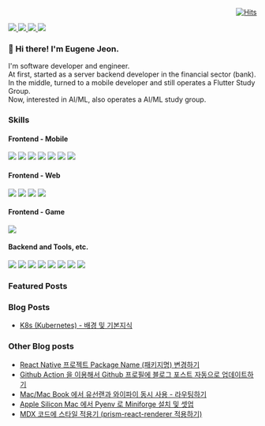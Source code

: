 <div align=right>

[![Hits](https://hits.seeyoufarm.com/api/count/incr/badge.svg?url=https%3A%2F%2Fgithub.com%2Feugenejeonme%2F&count_bg=%235D5FEF&title_bg=%23A5A6F6&icon=github.svg&icon_color=%23564AD4&title=hits&edge_flat=false)](https://hits.seeyoufarm.com)
  
</div>

<p>
  <a href="https://oznote.io/" target="_blank">
    <img src="https://img.shields.io/badge/Blog-200080?style=flat-square&logo=GitHub%20Sponsors&logoColor=white"/>
  </a>
  <a href="mailto:eugenejeon.me@gmail.com" target="_blank">
    <img src="https://img.shields.io/badge/eMail-EA4335?style=flat-square&logo=Gmail&logoColor=white"/>
  </a>
  <a href="https://www.linkedin.com/in/eugenejeon/" target="_blank">
    <img src="https://img.shields.io/badge/EugeneJeon-0A66C2?style=flat-square&logo=Linkedin&logoColor=white"/>
  </a>
  <a href="https://twitter.com/eugenejeon" target="_blank">
    <img src="https://img.shields.io/badge/eugenejeon-1DA1F2?style=flat-square&logo=Twitter&logoColor=white"/>
  </a>
</p>

### 👋 Hi there! I'm Eugene Jeon.

<p>
  I'm software developer and engineer.<br/>
  At first, started as a server backend developer in the financial sector (bank).<br/>
  In the middle, turned to a mobile developer and still operates a Flutter Study Group.<br/>
  Now, interested in AI/ML, also operates a AI/ML study group.<br/>
</p>

### Skills 

#### Frontend - Mobile

<p float="left">
  <img src="https://img.shields.io/badge/Flutter-02569B?style=flat-square&logo=Flutter&logoColor=white"/>
  <img src="https://img.shields.io/badge/Dart-0175C2?style=flat-square&logo=dart&logoColor=white"/>
  <img src="https://img.shields.io/badge/Android-3DDC84?style=flat-square&logo=android&logoColor=white"/>
  <img src="https://img.shields.io/badge/Kotlin-7F52FF?style=flat-square&logo=Kotlin&logoColor=white"/>
  <img src="https://img.shields.io/badge/Java-007396?style=flat-square&logo=Java&logoColor=white"/>
  <img src="https://img.shields.io/badge/iOS-000000?style=flat-square&logo=ios&logoColor=white"/>
  <img src="https://img.shields.io/badge/Swift-FA7343?style=flat-square&logo=Swift&logoColor=white"/>
</p>

#### Frontend - Web

<p float="left">
  <img src="https://img.shields.io/badge/Svelte-4A4A55?style=flat-square&logo=svelte&logoColor=FF3E00"/>
  <img src="https://img.shields.io/badge/React-20232A?style=flat-square&logo=react&logoColor=61DAFB"/>
  <img src="https://img.shields.io/badge/TypeScript-007ACC?style=flat-square&logo=typescript&logoColor=white"/>
  <img src="https://img.shields.io/badge/JavaScript-323330?style=flat-square&logo=javascript&logoColor=F7DF1E"/>
</p>

#### Frontend - Game

<p float="left">
  <img src="https://img.shields.io/badge/Unity-100000?style=flat-square&logo=unity&logoColor=white"/>
</p>

#### Backend and Tools, etc.

<p float="left">
  <img src="https://img.shields.io/badge/C++-00599C?style=flat-square&logo=C%2B%2B&logoColor=white"/>
  <img src="https://img.shields.io/badge/C%23-239120?style=flat-square&logo=CSharp&logoColor=white"/>
  <img src="https://img.shields.io/badge/Go-00ADD8?style=flat-square&logo=Go&logoColor=white"/>
  <img src="https://img.shields.io/badge/Python-3766AB?style=flat-square&logo=Python&logoColor=white"/>
  <img src="https://img.shields.io/badge/Node.js-339933?style=flat-square&logo=Node.js&logoColor=white"/>
  <img src="https://img.shields.io/badge/AWS-232F3E?style=flat-square&logo=AmazonAWS&logoColor=white"/>
  <img src="https://img.shields.io/badge/Firebase-FFCA28?style=flat-square&logo=Firebase&logoColor=white"/>
  <img src="https://img.shields.io/badge/GIT-E44C30?style=flat-square&logo=git&logoColor=white"/>
</p>

### Featured Posts
<!-- FEATURED-POSTS:START -->
<!-- FEATURED-POSTS:END -->

### Blog Posts
<!-- POSTS:START -->
- [K8s &lpar;Kubernetes&rpar; - 배경 및 기본지식](https://oznote.io/post/k8s-(kubernetes)--%EB%B0%B0%EA%B2%BD-%EB%B0%8F-%EA%B8%B0%EB%B3%B8%EC%A7%80%EC%8B%9D-c72ac32b68564edf932e4c81cf98c210)
<!-- POSTS:END -->

### Other Blog posts
<!-- GATSBY-BLOG-POST-LIST:START -->
- [React Native 프로젝트 Package Name &lpar;패키지명&rpar; 변경하기](https://oznote.io/guide-for-updating-package-name-in-react-native/)
- [Github Action 을 이용해서 Github 프로필에 블로그 포스트 자동으로 업데이트하기](https://oznote.io/github-readme-with-blog-post-action/)
- [Mac/Mac Book 에서 유선랜과 와이파이 동시 사용 - 라우팅하기](https://oznote.io/mac-routing/)
- [Apple Silicon Mac 에서 Pyenv 로 Miniforge 설치 및 셋업](https://oznote.io/miniforge-with-pyenv-in-apple-silicon/)
- [MDX 코드에 스타일 적용기 &lpar;prism-react-renderer 적용하기&rpar;](https://oznote.io/apply-code-style-in-mdx/)
<!-- GATSBY-BLOG-POST-LIST:END -->

<!--[![Eugene's github stats](https://github-readme-stats.vercel.app/api?username=eugenejeonme&show_icons=true&theme=material-palenight)](https://github.com/anuraghazra/github-readme-stats)-->

<!-- [![Top Langs](https://github-readme-stats.vercel.app/api/top-langs/?username=eugenejeonme&theme=midnight-purple)](https://github.com/anuraghazra/github-readme-stats) -->

<!-- [![Eugene's wakatime stats](https://github-readme-stats.vercel.app/api/wakatime?username=eugenejeonme)](https://github.com/anuraghazra/github-readme-stats) -->

<!--[![Readme Card](https://github-readme-stats.vercel.app/api/pin/?username=anuraghazra&repo=github-readme-stats&theme=midnight-purple)](https://github.com/anuraghazra/github-readme-stats)-->

<!-- [![trophy](https://github-profile-trophy.vercel.app/?username=eugenejeonme&title=MultiLanguage,Commits,PullRequest,Repositories&theme=onedark)](https://github.com/eugenejeonme/github-profile-trophy) -->
